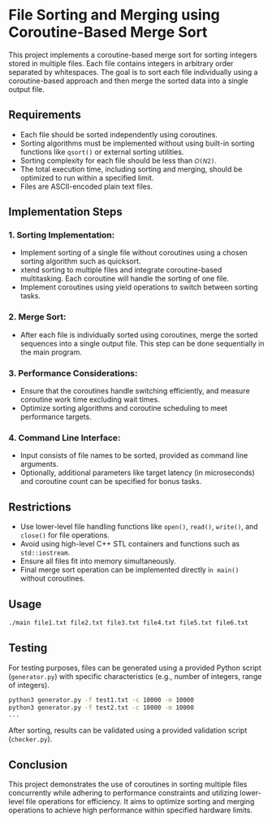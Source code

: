 # File Sorting and Merging using Coroutine-Based Merge Sort

This project implements a coroutine-based merge sort for sorting integers stored in multiple files. Each file contains
integers in arbitrary order separated by whitespaces. The goal is to sort each file individually using a coroutine-based
approach and then merge the sorted data into a single output file.

## Requirements

* Each file should be sorted independently using coroutines.
* Sorting algorithms must be implemented without using built-in sorting functions like `qsort()` or external sorting
  utilities.
* Sorting complexity for each file should be less than `𝑂(𝑁2)`.
* The total execution time, including sorting and merging, should be optimized to run within a specified limit.
* Files are ASCII-encoded plain text files.

## Implementation Steps

### 1. Sorting Implementation:

* Implement sorting of a single file without coroutines using a chosen sorting algorithm such as quicksort.
* xtend sorting to multiple files and integrate coroutine-based multitasking. Each coroutine will handle the sorting of
  one file.
* Implement coroutines using yield operations to switch between sorting tasks.

### 2. Merge Sort:

* After each file is individually sorted using coroutines, merge the sorted sequences into a single output file. This
  step
  can be done sequentially in the main program.

### 3. Performance Considerations:

* Ensure that the coroutines handle switching efficiently, and measure coroutine work time excluding wait times.
* Optimize sorting algorithms and coroutine scheduling to meet performance targets.

### 4. Command Line Interface:

* Input consists of file names to be sorted, provided as command line arguments.
* Optionally, additional parameters like target latency (in microseconds) and coroutine count can be specified for bonus
  tasks.

## Restrictions

* Use lower-level file handling functions like `open()`, `read()`, `write()`, and `close()` for file operations.
* Avoid using high-level C++ STL containers and functions such as `std::iostream`.
* Ensure all files fit into memory simultaneously.
* Final merge sort operation can be implemented directly i`n main()` without coroutines.

## Usage

```bash
./main file1.txt file2.txt file3.txt file4.txt file5.txt file6.txt
```

## Testing
For testing purposes, files can be generated using a provided Python script (`generator.py`) with specific
characteristics (e.g., number of integers, range of integers).

```bash
python3 generator.py -f test1.txt -c 10000 -m 10000
python3 generator.py -f test2.txt -c 10000 -m 10000
...
```

After sorting, results can be validated using a provided validation script (`checker.py`).

## Conclusion

This project demonstrates the use of coroutines in sorting multiple files concurrently while adhering to performance
constraints and utilizing lower-level file operations for efficiency. It aims to optimize sorting and merging operations
to achieve high performance within specified hardware limits.